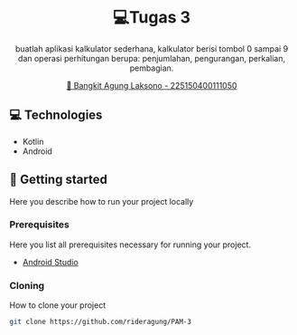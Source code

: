 

<h1 align="center" style="font-weight: bold;">💻Tugas 3</h1>


<p align="center">buatlah aplikasi kalkulator sederhana, kalkulator berisi tombol 0 sampai 9 dan operasi perhitungan berupa: penjumlahan, pengurangan, perkalian, pembagian.</p>


<p align="center">
<a href="https://github.com/rideragung/PAM-3">📱 Bangkit Agung Laksono - 225150400111050</a>
</p>

<h2 id="technologies">💻 Technologies</h2>

- Kotlin
- Android

<h2 id="started">🚀 Getting started</h2>

Here you describe how to run your project locally

<h3>Prerequisites</h3>

Here you list all prerequisites necessary for running your project. 

- [Android Studio](https://developer.android.com/studio)

<h3>Cloning</h3>

How to clone your project

```bash
git clone https://github.com/rideragung/PAM-3
```
